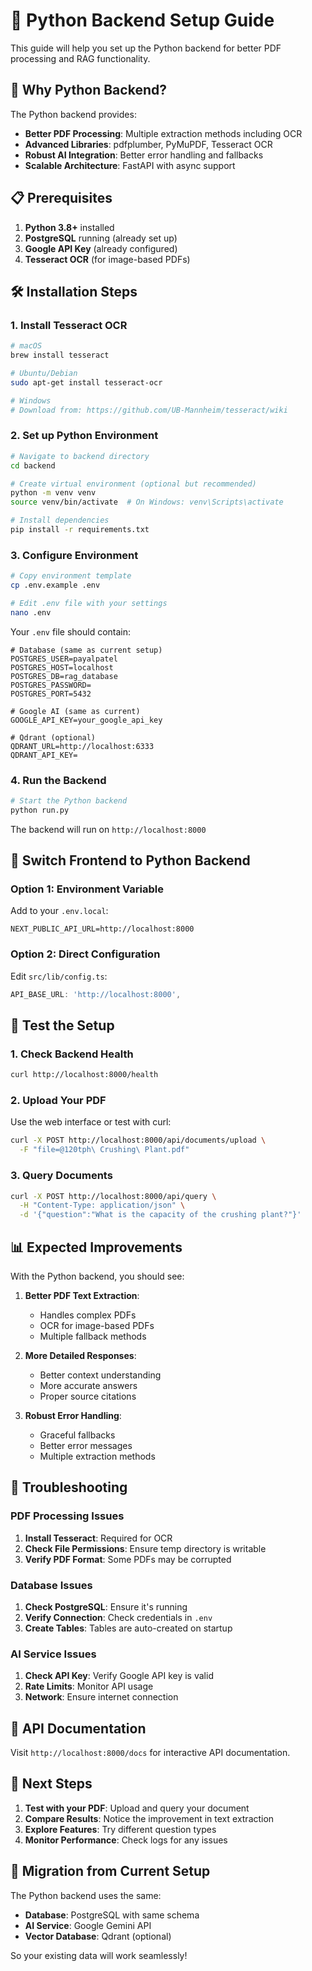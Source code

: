 # 🐍 Python Backend Setup Guide

This guide will help you set up the Python backend for better PDF processing and RAG functionality.

## 🎯 Why Python Backend?

The Python backend provides:

- **Better PDF Processing**: Multiple extraction methods including OCR
- **Advanced Libraries**: pdfplumber, PyMuPDF, Tesseract OCR
- **Robust AI Integration**: Better error handling and fallbacks
- **Scalable Architecture**: FastAPI with async support

## 📋 Prerequisites

1. **Python 3.8+** installed
2. **PostgreSQL** running (already set up)
3. **Google API Key** (already configured)
4. **Tesseract OCR** (for image-based PDFs)

## 🛠️ Installation Steps

### 1. Install Tesseract OCR

```bash
# macOS
brew install tesseract

# Ubuntu/Debian
sudo apt-get install tesseract-ocr

# Windows
# Download from: https://github.com/UB-Mannheim/tesseract/wiki
```

### 2. Set up Python Environment

```bash
# Navigate to backend directory
cd backend

# Create virtual environment (optional but recommended)
python -m venv venv
source venv/bin/activate  # On Windows: venv\Scripts\activate

# Install dependencies
pip install -r requirements.txt
```

### 3. Configure Environment

```bash
# Copy environment template
cp .env.example .env

# Edit .env file with your settings
nano .env
```

Your `.env` file should contain:

```env
# Database (same as current setup)
POSTGRES_USER=payalpatel
POSTGRES_HOST=localhost
POSTGRES_DB=rag_database
POSTGRES_PASSWORD=
POSTGRES_PORT=5432

# Google AI (same as current)
GOOGLE_API_KEY=your_google_api_key

# Qdrant (optional)
QDRANT_URL=http://localhost:6333
QDRANT_API_KEY=
```

### 4. Run the Backend

```bash
# Start the Python backend
python run.py
```

The backend will run on `http://localhost:8000`

## 🔄 Switch Frontend to Python Backend

### Option 1: Environment Variable

Add to your `.env.local`:

```env
NEXT_PUBLIC_API_URL=http://localhost:8000
```

### Option 2: Direct Configuration

Edit `src/lib/config.ts`:

```typescript
API_BASE_URL: 'http://localhost:8000',
```

## 🚀 Test the Setup

### 1. Check Backend Health

```bash
curl http://localhost:8000/health
```

### 2. Upload Your PDF

Use the web interface or test with curl:

```bash
curl -X POST http://localhost:8000/api/documents/upload \
  -F "file=@120tph\ Crushing\ Plant.pdf"
```

### 3. Query Documents

```bash
curl -X POST http://localhost:8000/api/query \
  -H "Content-Type: application/json" \
  -d '{"question":"What is the capacity of the crushing plant?"}'
```

## 📊 Expected Improvements

With the Python backend, you should see:

1. **Better PDF Text Extraction**:

   - Handles complex PDFs
   - OCR for image-based PDFs
   - Multiple fallback methods

2. **More Detailed Responses**:

   - Better context understanding
   - More accurate answers
   - Proper source citations

3. **Robust Error Handling**:
   - Graceful fallbacks
   - Better error messages
   - Multiple extraction methods

## 🔧 Troubleshooting

### PDF Processing Issues

1. **Install Tesseract**: Required for OCR
2. **Check File Permissions**: Ensure temp directory is writable
3. **Verify PDF Format**: Some PDFs may be corrupted

### Database Issues

1. **Check PostgreSQL**: Ensure it's running
2. **Verify Connection**: Check credentials in `.env`
3. **Create Tables**: Tables are auto-created on startup

### AI Service Issues

1. **Check API Key**: Verify Google API key is valid
2. **Rate Limits**: Monitor API usage
3. **Network**: Ensure internet connection

## 📖 API Documentation

Visit `http://localhost:8000/docs` for interactive API documentation.

## 🎯 Next Steps

1. **Test with your PDF**: Upload and query your document
2. **Compare Results**: Notice the improvement in text extraction
3. **Explore Features**: Try different question types
4. **Monitor Performance**: Check logs for any issues

## 🔄 Migration from Current Setup

The Python backend uses the same:

- **Database**: PostgreSQL with same schema
- **AI Service**: Google Gemini API
- **Vector Database**: Qdrant (optional)

So your existing data will work seamlessly!
